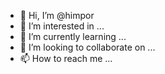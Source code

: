 - 👋 Hi, I’m @himpor
- 👀 I’m interested in ...
- 🌱 I’m currently learning ...
- 💞️ I’m looking to collaborate on ...
- 📫 How to reach me ...

<!---
himpor/himpor is a ✨ special ✨ repository because its `README.md` (this file) appears on your GitHub profile.
You can click the Preview link to take a look at your changes.
--->
